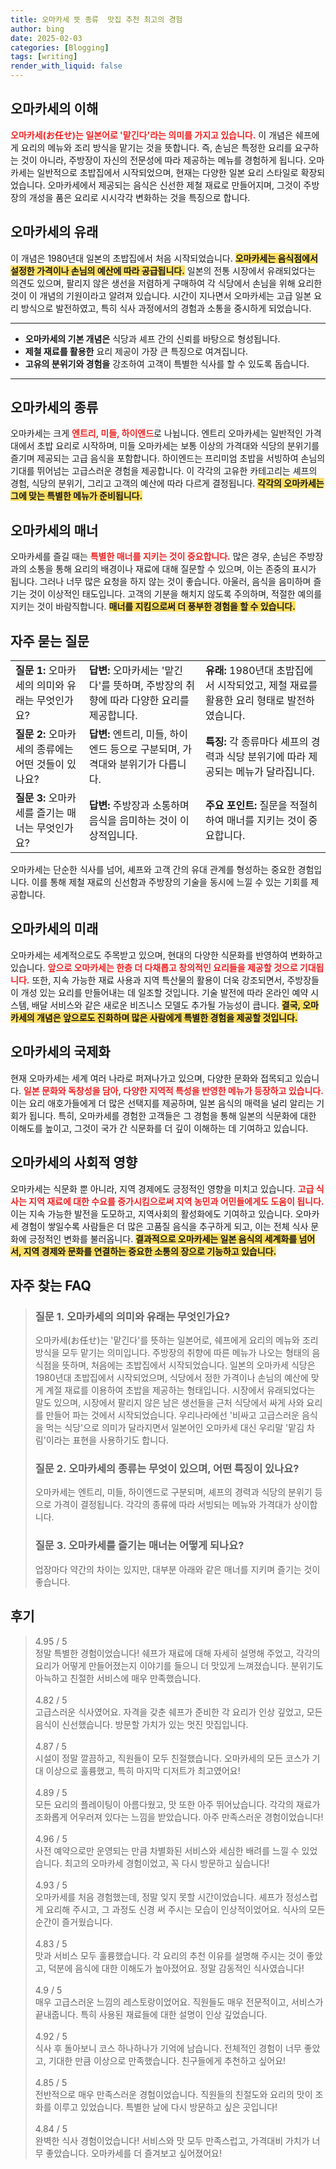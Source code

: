 ```yaml
---
title: 오마카세 뜻 종류  맛집 추천 최고의 경험
author: bing
date: 2025-02-03
categories: [Blogging]
tags: [writing]
render_with_liquid: false
---
```



<h2 id='오마카세의 이해'>오마카세의 이해</h2>

<p><b><span style="color: #ee2323;">오마카세(お任せ)는 일본어로 '맡긴다'라는 의미를 가지고 있습니다.</span></b> 이 개념은 쉐프에게 요리의 메뉴와 조리 방식을 맡기는 것을 뜻합니다. 즉, 손님은 특정한 요리를 요구하는 것이 아니라, 주방장이 자신의 전문성에 따라 제공하는 메뉴를 경험하게 됩니다. 오마카세는 일반적으로 초밥집에서 시작되었으며, 현재는 다양한 일본 요리 스타일로 확장되었습니다. 오마카세에서 제공되는 음식은 신선한 제철 재료로 만들어지며, 그것이 주방장의 개성을 품은 요리로 시시각각 변화하는 것을 특징으로 합니다.</p>

<h2 id='오마카세의 유래'>오마카세의 유래</h2>

<p>이 개념은 1980년대 일본의 초밥집에서 처음 시작되었습니다. <b><span style="background-color: #ffe066;">오마카세는 음식점에서 설정한 가격이나 손님의 예산에 따라 공급됩니다.</span></b> 일본의 전통 시장에서 유래되었다는 의견도 있으며, 팔리지 않은 생선을 저렴하게 구매하여 각 식당에서 손님을 위해 요리한 것이 이 개념의 기원이라고 알려져 있습니다. 시간이 지나면서 오마카세는 고급 일본 요리 방식으로 발전하였고, 특히 식사 과정에서의 경험과 소통을 중시하게 되었습니다.</p>

<hr />

<ul>
    <li><b>오마카세의 기본 개념은</b> 식당과 셰프 간의 신뢰를 바탕으로 형성됩니다.</li>
    <li><b>제철 재료를 활용한</b> 요리 제공이 가장 큰 특징으로 여겨집니다.</li>
    <li><b>고유의 분위기와 경험을</b> 강조하여 고객이 특별한 식사를 할 수 있도록 돕습니다.</li>
</ul>

<hr />

<h2 id='오마카세의 종류'>오마카세의 종류</h2>

<p>오마카세는 크게 <b><span style="color: #ee2323;">엔트리, 미들, 하이엔드</span></b>로 나뉩니다. 엔트리 오마카세는 일반적인 가격대에서 초밥 요리로 시작하며, 미들 오마카세는 보통 이상의 가격대와 식당의 분위기를 즐기며 제공되는 고급 음식을 포함합니다. 하이엔드는 프리미엄 초밥을 서빙하여 손님의 기대를 뛰어넘는 고급스러운 경험을 제공합니다. 이 각각의 고유한 카테고리는 셰프의 경험, 식당의 분위기, 그리고 고객의 예산에 따라 다르게 결정됩니다. <b><span style="background-color: #ffe066;">각각의 오마카세는 그에 맞는 특별한 메뉴가 준비됩니다.</span></b></p>

<h2 id='오마카세의 매너'>오마카세의 매너</h2>

<p>오마카세를 즐길 때는 <b><span style="color: #ee2323;">특별한 매너를 지키는 것이 중요합니다.</span></b> 많은 경우, 손님은 주방장과의 소통을 통해 요리의 배경이나 재료에 대해 질문할 수 있으며, 이는 존중의 표시가 됩니다. 그러나 너무 많은 요청을 하지 않는 것이 좋습니다. 아울러, 음식을 음미하며 즐기는 것이 이상적인 태도입니다. 고객의 기분을 해치지 않도록 주의하며, 적절한 예의를 지키는 것이 바람직합니다. <b><span style="background-color: #ffe066;">매너를 지킴으로써 더 풍부한 경험을 할 수 있습니다.</span></b></p>

<h2 id='자주 묻는 질문'>자주 묻는 질문</h2>

<table>
    <tr>
        <td><b>질문 1:</b> 오마카세의 의미와 유래는 무엇인가요?</td>
        <td><b>답변:</b> 오마카세는 '맡긴다'를 뜻하며, 주방장의 취향에 따라 다양한 요리를 제공합니다.</td>
        <td><b>유래:</b> 1980년대 초밥집에서 시작되었고, 제철 재료를 활용한 요리 형태로 발전하였습니다.</td>
    </tr>
    <tr>
        <td><b>질문 2:</b> 오마카세의 종류에는 어떤 것들이 있나요?</td>
        <td><b>답변:</b> 엔트리, 미들, 하이엔드 등으로 구분되며, 가격대와 분위기가 다릅니다.</td>
        <td><b>특징:</b> 각 종류마다 셰프의 경력과 식당 분위기에 따라 제공되는 메뉴가 달라집니다.</td>
    </tr>
    <tr>
        <td><b>질문 3:</b> 오마카세를 즐기는 매너는 무엇인가요?</td>
        <td><b>답변:</b> 주방장과 소통하며 음식을 음미하는 것이 이상적입니다.</td>
        <td><b>주요 포인트:</b> 질문을 적절히 하여 매너를 지키는 것이 중요합니다.</td>
    </tr>
</table>

<p>오마카세는 단순한 식사를 넘어, 셰프와 고객 간의 유대 관계를 형성하는 중요한 경험입니다. 이를 통해 제철 재료의 신선함과 주방장의 기술을 동시에 느낄 수 있는 기회를 제공합니다.</p>

<h2 id='오마카세의 미래'>오마카세의 미래</h2>

<p>오마카세는 세계적으로도 주목받고 있으며, 현대의 다양한 식문화를 반영하여 변화하고 있습니다. <b><span style="color: #ee2323;">앞으로 오마카세는 한층 더 다채롭고 창의적인 요리들을 제공할 것으로 기대됩니다.</span></b> 또한, 지속 가능한 재료 사용과 지역 특산물의 활용이 더욱 강조되면서, 주방장들이 개성 있는 요리를 만들어내는 데 일조할 것입니다. 기술 발전에 따라 온라인 예약 시스템, 배달 서비스와 같은 새로운 비즈니스 모델도 추가될 가능성이 큽니다. <b><span style="background-color: #ffe066;">결국, 오마카세의 개념은 앞으로도 진화하며 많은 사람에게 특별한 경험을 제공할 것입니다.</span></b></p>

<h2 id='오마카세의 국제화'>오마카세의 국제화</h2>

<p>현재 오마카세는 세계 여러 나라로 퍼져나가고 있으며, 다양한 문화와 접목되고 있습니다. <b><span style="color: #ee2323;">일본 문화와 독창성을 담아, 다양한 지역적 특성을 반영한 메뉴가 등장하고 있습니다.</span></b> 이는 요리 애호가들에게 더 많은 선택지를 제공하며, 일본 음식의 매력을 널리 알리는 기회가 됩니다. 특히, 오마카세를 경험한 고객들은 그 경험을 통해 일본의 식문화에 대한 이해도를 높이고, 그것이 국가 간 식문화를 더 깊이 이해하는 데 기여하고 있습니다.</p>

<h2 id='오마카세의 사회적 영향'>오마카세의 사회적 영향</h2>

<p>오마카세는 식문화 뿐 아니라, 지역 경제에도 긍정적인 영향을 미치고 있습니다. <b><span style="color: #ee2323;">고급 식사는 지역 재료에 대한 수요를 증가시킴으로써 지역 농민과 어민들에게도 도움이 됩니다.</span></b> 이는 지속 가능한 발전을 도모하고, 지역사회의 활성화에도 기여하고 있습니다. 오마카세 경험이 쌓일수록 사람들은 더 많은 고품질 음식을 추구하게 되고, 이는 전체 식사 문화에 긍정적인 변화를 불러옵니다. <b><span style="background-color: #ffe066;">결과적으로 오마카세는 일본 음식의 세계화를 넘어서, 지역 경제와 문화를 연결하는 중요한 소통의 장으로 기능하고 있습니다.</span></b></p>


<h2 id='자주_찾는_FAQ'>자주 찾는 FAQ</h2>
<div itemscope="" itemtype="https://schema.org/FAQPage"> 
<blockquote> 
<div itemscope="" itemprop="mainEntity" itemtype="https://schema.org/Question"> 
<h3 itemprop="name">질문 1. 오마카세의 의미와 유래는 무엇인가요?</h3> 
<div itemscope="" itemprop="acceptedAnswer" itemtype="https://schema.org/Answer"> 
<span itemprop="text"> 
<p>오마카세(お任せ)는 '맡긴다'를 뜻하는 일본어로, 쉐프에게 요리의 메뉴와 조리방식을 모두 맡기는 의미입니다. 주방장의 취향에 따른 메뉴가 나오는 형태의 음식점을 뜻하며, 처음에는 초밥집에서 시작되었습니다. 일본의 오마카세 식당은 1980년대 초밥집에서 시작되었으며, 식당에서 정한 가격이나 손님의 예산에 맞게 계절 재료를 이용하여 초밥을 제공하는 형태입니다. 시장에서 유래되었다는 말도 있으며, 시장에서 팔리지 않은 남은 생선들을 근처 식당에서 싸게 사와 요리를 만들어 파는 것에서 시작되었습니다. 우리나라에선 '비싸고 고급스러운 음식을 먹는 식당'으로 의미가 달라지면서 일본어인 오마카세 대신 우리말 '맡김 차림'이라는 표현을 사용하기도 합니다.</p> 
</span> 
</div> 
</div> 

<div itemscope="" itemprop="mainEntity" itemtype="https://schema.org/Question"> 
<h3 itemprop="name">질문 2. 오마카세의 종류는 무엇이 있으며, 어떤 특징이 있나요?</h3> 
<div itemscope="" itemprop="acceptedAnswer" itemtype="https://schema.org/Answer"> 
<span itemprop="text"> 
<p>오마카세는 엔트리, 미들, 하이엔드로 구분되며, 셰프의 경력과 식당의 분위기 등으로 가격이 결정됩니다. 각각의 종류에 따라 서빙되는 메뉴와 가격대가 상이합니다.</p> 
</span> 
</div> 
</div> 

<div itemscope="" itemprop="mainEntity" itemtype="https://schema.org/Question"> 
<h3 itemprop="name">질문 3. 오마카세를 즐기는 매너는 어떻게 되나요?</h3> 
<div itemscope="" itemprop="acceptedAnswer" itemtype="https://schema.org/Answer"> 
<span itemprop="text"> 
<p>업장마다 약간의 차이는 있지만, 대부분 아래와 같은 매너를 지키며 즐기는 것이 좋습니다.</p> 
</span> 
</div> 
</div> 
</blockquote> 
</div>
<h2 id='후기'>후기</h2>
<div itemscope itemtype="https://schema.org/Product">
  <blockquote>
  <div itemprop="review" itemscope itemtype="https://schema.org/Review">
      <div itemprop="reviewRating" itemscope itemtype="https://schema.org/Rating"> <span itemprop="ratingValue">4.95</span> / <span itemprop="bestRating">5</span> </div>
      <span itemprop="reviewBody">정말 특별한 경험이었습니다! 쉐프가 재료에 대해 자세히 설명해 주었고, 각각의 요리가 어떻게 만들어졌는지 이야기를 들으니 더 맛있게 느껴졌습니다. 분위기도 아늑하고 친절한 서비스에 매우 만족했습니다.</span>
  </div>
  <br>
  <div itemprop="review" itemscope itemtype="https://schema.org/Review">
      <div itemprop="reviewRating" itemscope itemtype="https://schema.org/Rating"> <span itemprop="ratingValue">4.82</span> / <span itemprop="bestRating">5</span> </div>
      <span itemprop="reviewBody">고급스러운 식사였어요. 자격을 갖춘 쉐프가 준비한 각 요리가 인상 깊었고, 모든 음식이 신선했습니다. 방문할 가치가 있는 멋진 맛집입니다.</span>
  </div>
  <br>
  <div itemprop="review" itemscope itemtype="https://schema.org/Review">
      <div itemprop="reviewRating" itemscope itemtype="https://schema.org/Rating"> <span itemprop="ratingValue">4.87</span> / <span itemprop="bestRating">5</span> </div>
      <span itemprop="reviewBody">시설이 정말 깔끔하고, 직원들이 모두 친절했습니다. 오마카세의 모든 코스가 기대 이상으로 훌륭했고, 특히 마지막 디저트가 최고였어요!</span>
  </div>
  <br>
  <div itemprop="review" itemscope itemtype="https://schema.org/Review">
      <div itemprop="reviewRating" itemscope itemtype="https://schema.org/Rating"> <span itemprop="ratingValue">4.89</span> / <span itemprop="bestRating">5</span> </div>
      <span itemprop="reviewBody">모든 요리의 플레이팅이 아름다웠고, 맛 또한 아주 뛰어났습니다. 각각의 재료가 조화롭게 어우러져 있다는 느낌을 받았습니다. 아주 만족스러운 경험이었습니다!</span>
  </div>
  <br>
  <div itemprop="review" itemscope itemtype="https://schema.org/Review">
      <div itemprop="reviewRating" itemscope itemtype="https://schema.org/Rating"> <span itemprop="ratingValue">4.96</span> / <span itemprop="bestRating">5</span> </div>
      <span itemprop="reviewBody">사전 예약으로만 운영되는 만큼 차별화된 서비스와 세심한 배려를 느낄 수 있었습니다. 최고의 오마카세 경험이었고, 꼭 다시 방문하고 싶습니다!</span>
  </div>
  <br>
  <div itemprop="review" itemscope itemtype="https://schema.org/Review">
      <div itemprop="reviewRating" itemscope itemtype="https://schema.org/Rating"> <span itemprop="ratingValue">4.93</span> / <span itemprop="bestRating">5</span> </div>
      <span itemprop="reviewBody">오마카세를 처음 경험했는데, 정말 잊지 못할 시간이었습니다. 셰프가 정성스럽게 요리해 주시고, 그 과정도 신경 써 주시는 모습이 인상적이었어요. 식사의 모든 순간이 즐거웠습니다.</span>
  </div>
  <br>
  <div itemprop="review" itemscope itemtype="https://schema.org/Review">
      <div itemprop="reviewRating" itemscope itemtype="https://schema.org/Rating"> <span itemprop="ratingValue">4.83</span> / <span itemprop="bestRating">5</span> </div>
      <span itemprop="reviewBody">맛과 서비스 모두 훌륭했습니다. 각 요리의 추천 이유를 설명해 주시는 것이 좋았고, 덕분에 음식에 대한 이해도가 높아졌어요. 정말 감동적인 식사였습니다!</span>
  </div>
  <br>
  <div itemprop="review" itemscope itemtype="https://schema.org/Review">
      <div itemprop="reviewRating" itemscope itemtype="https://schema.org/Rating"> <span itemprop="ratingValue">4.9</span> / <span itemprop="bestRating">5</span> </div>
      <span itemprop="reviewBody">매우 고급스러운 느낌의 레스토랑이었어요. 직원들도 매우 전문적이고, 서비스가 끝내줍니다. 특히 사용된 재료들에 대한 설명이 인상 깊었습니다.</span>
  </div>
  <br>
  <div itemprop="review" itemscope itemtype="https://schema.org/Review">
      <div itemprop="reviewRating" itemscope itemtype="https://schema.org/Rating"> <span itemprop="ratingValue">4.92</span> / <span itemprop="bestRating">5</span> </div>
      <span itemprop="reviewBody">식사 후 돌아보니 코스 하나하나가 기억에 남습니다. 전체적인 경험이 너무 좋았고, 기대한 만큼 이상으로 만족했습니다. 친구들에게 추천하고 싶어요!</span>
  </div>
  <br>
  <div itemprop="review" itemscope itemtype="https://schema.org/Review">
      <div itemprop="reviewRating" itemscope itemtype="https://schema.org/Rating"> <span itemprop="ratingValue">4.85</span> / <span itemprop="bestRating">5</span> </div>
      <span itemprop="reviewBody">전반적으로 매우 만족스러운 경험이었습니다. 직원들의 친절도와 요리의 맛이 조화를 이루고 있었습니다. 특별한 날에 다시 방문하고 싶은 곳입니다!</span>
  </div>
  <br>
  <div itemprop="review" itemscope itemtype="https://schema.org/Review">
      <div itemprop="reviewRating" itemscope itemtype="https://schema.org/Rating"> <span itemprop="ratingValue">4.84</span> / <span itemprop="bestRating">5</span> </div>
      <span itemprop="reviewBody">완벽한 식사 경험이었습니다! 서비스와 맛 모두 만족스럽고, 가격대비 가치가 너무 좋았습니다. 오마카세를 더 즐겨보고 싶어졌어요!</span>
  </div>
  </blockquote>
</div>
